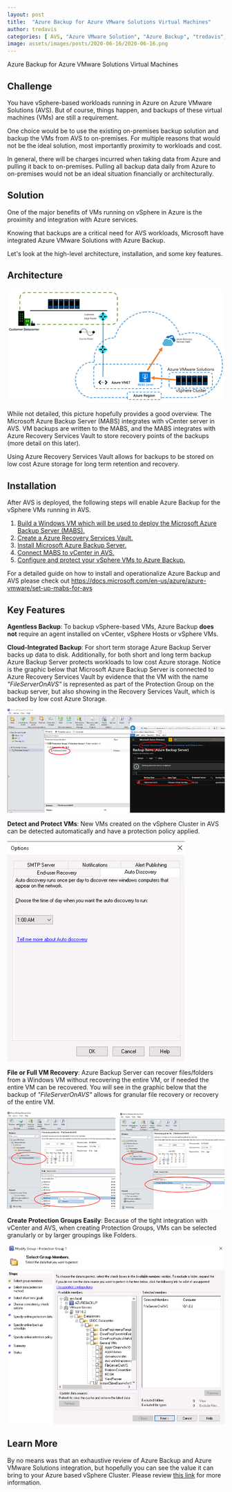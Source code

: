 ```yaml
---
layout: post
title:  "Azure Backup for Azure VMware Solutions Virtual Machines"
author: tredavis
categories: [ AVS, "Azure VMware Solution", "Azure Backup", "tredavis", "VMWare" ]
image: assets/images/posts/2020-06-16/2020-06-16.png
---
```


Azure Backup for Azure VMware Solutions Virtual Machines
## Challenge 
You have vSphere-based workloads running in Azure on Azure VMware Solutions (AVS).  But of course, things happen, and backups of these virtual machines (VMs) are still a requirement. 

 

One choice would be to use the existing on-premises backup solution and backup the VMs from AVS to on-premises.  For multiple reasons that would not be the ideal solution, most importantly proximity to workloads and cost. 

 

In general, there will be charges incurred when taking data from Azure and pulling it back to on-premises.  Pulling all backup data daily from Azure to on-premises would not be an ideal situation financially or architecturally.

 

## Solution
One of the major benefits of VMs running on vSphere in Azure is the proximity and integration with Azure services. 

 

Knowing that backups are a critical need for AVS workloads, Microsoft have integrated Azure VMware Solutions with Azure Backup. 

 

Let's look at the high-level architecture, installation, and some key features.

 

## Architecture
![Architeture](/assets/images/posts/2020-06-16/2020-06-16.png)

While not detailed, this picture hopefully provides a good overview.  The Microsoft Azure Backup Server (MABS) integrates with vCenter server in AVS.  VM backups are written to the MABS, and the MABS integrates with Azure Recovery Services Vault to store recovery points of the backups (more detail on this later).

 

Using Azure Recovery Services Vault allows for backups to be stored on low cost Azure storage for long term retention and recovery. 

 

## Installation
After AVS is deployed, the following steps will enable Azure Backup for the vSphere VMs running in AVS.

1. [Build a Windows VM which will be used to deploy the Microsoft Azure Backup Server (MABS).](https://docs.microsoft.com/en-us/azure/azure-vmware/set-up-mabs-for-avs#determine-the-size-of-the-virtual-machine)
2. [Create a Azure Recovery Services Vault.](https://docs.microsoft.com/en-us/azure/azure-vmware/set-up-mabs-for-avs#create-a-recovery-services-vault)
3. [Install Microsoft Azure Backup Server.](https://docs.microsoft.com/en-us/azure/azure-vmware/set-up-mabs-for-avs#download-and-install-software-package)
4. [Connect MABS to vCenter in AVS.](https://docs.microsoft.com/en-us/azure/azure-vmware/backup-avs-vms-with-mabs#create-a-secure-connection-to-the-vcenter-server) 
5. [Configure and protect your vSphere VMs to Azure Backup.](https://docs.microsoft.com/en-us/azure/azure-vmware/backup-avs-vms-with-mabs#configure-a-protection-group)

For a detailed guide on how to install and operationalize Azure Backup and AVS please check out https://docs.microsoft.com/en-us/azure/azure-vmware/set-up-mabs-for-avs

 

## Key Features
 

**Agentless Backup**: To backup vSphere-based VMs, Azure Backup __does not__ require an agent installed on vCenter, vSphere Hosts or vSphere VMs.

 

**Cloud-Integrated Backup**: For short term storage Azure Backup Server backs up data to disk. Additionally, for both short and long term backup Azure Backup Server protects workloads to low cost Azure storage.  Notice is the graphic below that Microsoft Azure Backup Server is connected to Azure Recovery Services Vault by evidence that the VM with the name _"FileServerOnAVS"_ is represented as part of the Protection Group on the backup server, but also showing in the Recovery Services Vault, which is backed by low cost Azure Storage.

![AzureStorageIntegration](/assets/images/posts/2020-06-16/azurestorageintegration.png)

 

 

**Detect and Protect VMs**: New VMs created on the vSphere Cluster in AVS can be detected automatically and have a protection policy applied.  

![autodetect](/assets/images/posts/2020-06-16/autodetect.png)

 

 

**File or Full VM Recovery**: Azure Backup Server can recover files/folders from a Windows VM without recovering the entire VM, or if needed the entire VM can be recovered.  You will see in the graphic below that the backup of _"FileServerOnAVS"_ allows for granular file recovery or recovery of the entire VM.

![File or Full VM Recovery](/assets/images/posts/2020-06-16/both.png)

 

 

**Create Protection Groups Easily**: Because of the tight integration with vCenter and AVS, when creating Protection Groups, VMs can be selected granularly or by larger groupings like Folders.

![Protection Group](/assets/images/posts/2020-06-16/protectiongroup.png)

## Learn More
By no means was that an exhaustive review of Azure Backup and Azure VMware Solutions integration, but hopefully you can see the value it can bring to your Azure based vSphere Cluster.  Please review [this link](https://docs.microsoft.com/en-us/azure/azure-vmware/set-up-mabs-for-avs) for more information.
